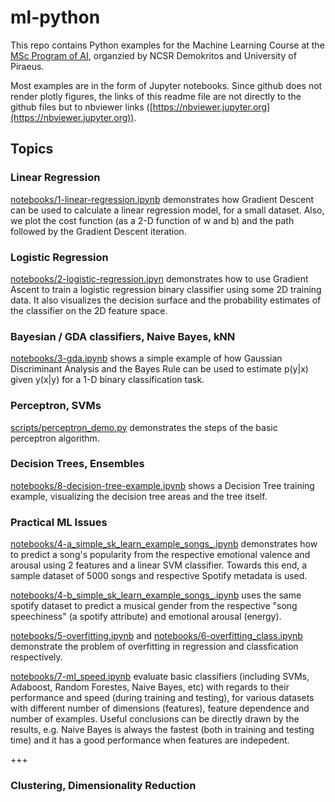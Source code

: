 # ml-python
This repo contains Python examples for the Machine Learning Course at the [MSc Program of AI](http://msc-ai.iit.demokritos.gr), organzied by NCSR Demokritos and University of Piraeus. 

Most examples are in the form of Jupyter notebooks. Since github does not render plotly figures, the links of this readme file are not directly to the github files but to nbviewer links ([https://nbviewer.jupyter.org](https://nbviewer.jupyter.org)). 

## Topics

### Linear Regression
[notebooks/1-linear-regression.ipynb](https://nbviewer.jupyter.org/github/tyiannak/ml-python/blob/main/notebooks/1-linear-regression.ipynb) demonstrates how Gradient Descent can be used to calculate a linear regression model, for a small dataset. Also, we plot the cost function (as a 2-D function of w and b) and the path followed by the Gradient Descent iteration. 

### Logistic Regression
[notebooks/2-logistic-regression.ipyn](https://nbviewer.jupyter.org/github/tyiannak/ml-python/blob/main/notebooks/2-logistic-regression.ipynb) demonstrates how to use Gradient Ascent to train a logistic regression binary classifier using some 2D training data. It also visualizes the decision surface and the probability estimates of the classifier on the 2D feature space. 

### Bayesian / GDA classifiers, Naive Bayes, kNN
[notebooks/3-gda.ipynb](https://nbviewer.jupyter.org/github/tyiannak/ml-python/blob/main/notebooks/3-gda.ipynb) shows a simple example of how Gaussian Discriminant Analysis and the Bayes Rule can be used to estimate p(y|x) given y(x|y) for a 1-D binary classification task. 

### Perceptron, SVMs
[scripts/perceptron_demo.py](https://github.com/tyiannak/ml-python/blob/main/scripts/perceptron_demo.py) demonstrates the steps of the basic perceptron algorithm. 

### Decision Trees, Ensembles
[notebooks/8-decision-tree-example.ipynb](https://nbviewer.jupyter.org/github/tyiannak/ml-python/blob/main/notebooks/8-decision-tree-example.ipynb) shows a Decision Tree training example, visualizing the decision tree areas and the tree itself. 

### Practical ML Issues
[notebooks/4-a_simple_sk_learn_example_songs_.ipynb](https://nbviewer.jupyter.org/github/tyiannak/ml-python/blob/main/notebooks/4-a_simple_sk_learn_example_songs_.ipynb) demonstrates how to predict a song's popularity from the respective emotional valence and arousal using 2 features and a linear SVM classifier. Towards this end, a sample dataset of 5000 songs and respective Spotify metadata is used. 

[notebooks/4-b_simple_sk_learn_example_songs_.ipynb](https://nbviewer.jupyter.org/github/tyiannak/ml-python/blob/main/notebooks/4-b_simple_sk_learn_example_songs_.ipynb) uses the same spotify dataset to predict a musical gender from the respective "song speechiness" (a spotify attribute) and emotional arousal (energy).

[notebooks/5-overfitting.ipynb](https://nbviewer.jupyter.org/github/tyiannak/ml-python/blob/main/notebooks/5-overfitting.ipynb) and [notebooks/6-overfitting_class.ipynb](https://nbviewer.jupyter.org/github/tyiannak/ml-python/blob/main/notebooks/6-overfitting_class.ipynb) demonstrate the problem of overfitting in regression and classfication respectively. 

[notebooks/7-ml_speed.ipynb](https://nbviewer.jupyter.org/github/tyiannak/ml-python/blob/main/notebooks/7-ml_speed.ipynb) evaluate basic classifiers (including SVMs, Adaboost, Random Forestes, Naive Bayes, etc) with regards to their performance and speed (during training and testing), for various datasets with different number of dimensions (features), feature dependence and number of examples. Useful conclusions can be directly drawn by the results, e.g. Naive Bayes is always the fastest (both in training and testing time) and it has a good performance when features are indepedent. 

+++

### Clustering, Dimensionality Reduction
